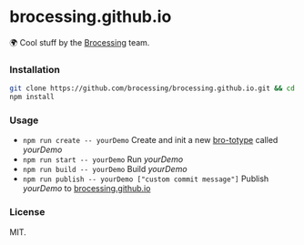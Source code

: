 brocessing.github.io
=====

🌍 Cool stuff by the [Brocessing](https://github.com/brocessing) team.

### Installation

```sh
git clone https://github.com/brocessing/brocessing.github.io.git && cd brocessing.github.io
npm install
```

### Usage

- `npm run create -- yourDemo` Create and init a new [bro-totype](https://github.com/brocessing/bro-totype) called _yourDemo_
- `npm run start -- yourDemo` Run _yourDemo_
- `npm run build -- yourDemo` Build _yourDemo_
- `npm run publish -- yourDemo ["custom commit message"]` Publish _yourDemo_ to [brocessing.github.io](https://brocessing.github.io/)

### License
MIT.
